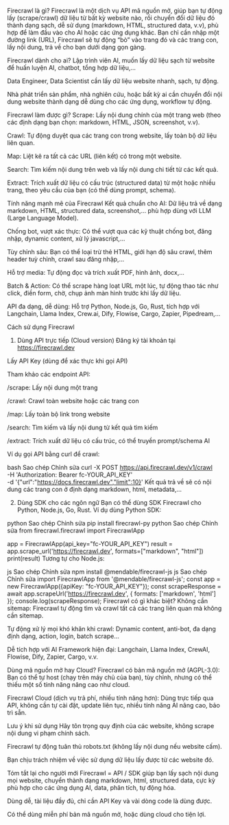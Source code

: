 Firecrawl là gì?
Firecrawl là một dịch vụ API mã nguồn mở, giúp bạn tự động lấy (scrape/crawl) dữ liệu từ bất kỳ website nào, rồi chuyển đổi dữ liệu đó thành dạng sạch, dễ sử dụng (markdown, HTML, structured data, v.v), phù hợp để làm đầu vào cho AI hoặc các ứng dụng khác.
Bạn chỉ cần nhập một đường link (URL), Firecrawl sẽ tự động “bò” vào trang đó và các trang con, lấy nội dung, trả về cho bạn dưới dạng gọn gàng.

Firecrawl dành cho ai?
Lập trình viên AI, muốn lấy dữ liệu sạch từ website để huấn luyện AI, chatbot, tổng hợp dữ liệu,...

Data Engineer, Data Scientist cần lấy dữ liệu website nhanh, sạch, tự động.

Nhà phát triển sản phẩm, nhà nghiên cứu, hoặc bất kỳ ai cần chuyển đổi nội dung website thành dạng dễ dùng cho các ứng dụng, workflow tự động.

Firecrawl làm được gì?
Scrape: Lấy nội dung chính của một trang web (theo các định dạng bạn chọn: markdown, HTML, JSON, screenshot, v.v).

Crawl: Tự động duyệt qua các trang con trong website, lấy toàn bộ dữ liệu liên quan.

Map: Liệt kê ra tất cả các URL (liên kết) có trong một website.

Search: Tìm kiếm nội dung trên web và lấy nội dung chi tiết từ các kết quả.

Extract: Trích xuất dữ liệu có cấu trúc (structured data) từ một hoặc nhiều trang, theo yêu cầu của bạn (có thể dùng prompt, schema).

Tính năng mạnh mẽ của Firecrawl
Kết quả chuẩn cho AI: Dữ liệu trả về dạng markdown, HTML, structured data, screenshot,... phù hợp dùng với LLM (Large Language Model).

Chống bot, vượt xác thực: Có thể vượt qua các kỹ thuật chống bot, đăng nhập, dynamic content, xử lý javascript,...

Tùy chỉnh sâu: Bạn có thể loại trừ thẻ HTML, giới hạn độ sâu crawl, thêm header tuỳ chỉnh, crawl sau đăng nhập,…

Hỗ trợ media: Tự động đọc và trích xuất PDF, hình ảnh, docx,...

Batch & Action: Có thể scrape hàng loạt URL một lúc, tự động thao tác như click, điền form, chờ, chụp ảnh màn hình trước khi lấy dữ liệu.

API đa dạng, dễ dùng: Hỗ trợ Python, Node.js, Go, Rust, tích hợp với Langchain, Llama Index, Crew.ai, Dify, Flowise, Cargo, Zapier, Pipedream,...

Cách sử dụng Firecrawl
1. Dùng API trực tiếp (Cloud version)
Đăng ký tài khoản tại https://firecrawl.dev

Lấy API Key (dùng để xác thực khi gọi API)

Tham khảo các endpoint API:

/scrape: Lấy nội dung một trang

/crawl: Crawl toàn website hoặc các trang con

/map: Lấy toàn bộ link trong website

/search: Tìm kiếm và lấy nội dung từ kết quả tìm kiếm

/extract: Trích xuất dữ liệu có cấu trúc, có thể truyền prompt/schema AI

Ví dụ gọi API bằng curl để crawl:

bash
Sao chép
Chỉnh sửa
curl -X POST https://api.firecrawl.dev/v1/crawl \
  -H 'Authorization: Bearer fc-YOUR_API_KEY' \
  -d '{"url":"https://docs.firecrawl.dev","limit":10}'
Kết quả trả về sẽ có nội dung các trang con ở định dạng markdown, html, metadata,…

2. Dùng SDK cho các ngôn ngữ
Bạn có thể dùng SDK Firecrawl cho Python, Node.js, Go, Rust.
Ví dụ dùng Python SDK:

python
Sao chép
Chỉnh sửa
pip install firecrawl-py
python
Sao chép
Chỉnh sửa
from firecrawl.firecrawl import FirecrawlApp

app = FirecrawlApp(api_key="fc-YOUR_API_KEY")
result = app.scrape_url('https://firecrawl.dev', formats=["markdown", "html"])
print(result)
Tương tự cho Node.js:

js
Sao chép
Chỉnh sửa
npm install @mendable/firecrawl-js
js
Sao chép
Chỉnh sửa
import FirecrawlApp from '@mendable/firecrawl-js';
const app = new FirecrawlApp({apiKey: "fc-YOUR_API_KEY"});
const scrapeResponse = await app.scrapeUrl('https://firecrawl.dev', { formats: ['markdown', 'html'] });
console.log(scrapeResponse);
Firecrawl có gì khác biệt?
Không cần sitemap: Firecrawl tự động tìm và crawl tất cả các trang liên quan mà không cần sitemap.

Tự động xử lý mọi khó khăn khi crawl: Dynamic content, anti-bot, đa dạng định dạng, action, login, batch scrape…

Dễ tích hợp với AI Framework hiện đại: Langchain, Llama Index, CrewAI, Flowise, Dify, Zapier, Cargo, v.v.

Dùng mã nguồn mở hay Cloud?
Firecrawl có bản mã nguồn mở (AGPL-3.0): Bạn có thể tự host (chạy trên máy chủ của bạn), tùy chỉnh, nhưng có thể thiếu một số tính năng nâng cao như cloud.

Firecrawl Cloud (dịch vụ trả phí, nhiều tính năng hơn): Dùng trực tiếp qua API, không cần tự cài đặt, update liên tục, nhiều tính năng AI nâng cao, bảo trì sẵn.

Lưu ý khi sử dụng
Hãy tôn trọng quy định của các website, không scrape nội dung vi phạm chính sách.

Firecrawl tự động tuân thủ robots.txt (không lấy nội dung nếu website cấm).

Bạn chịu trách nhiệm về việc sử dụng dữ liệu lấy được từ các website đó.

Tóm tắt lại cho người mới
Firecrawl = API / SDK giúp bạn lấy sạch nội dung mọi website, chuyển thành dạng markdown, html, structured data, cực kỳ phù hợp cho các ứng dụng AI, data, phân tích, tự động hóa.

Dùng dễ, tài liệu đầy đủ, chỉ cần API Key và vài dòng code là dùng được.

Có thể dùng miễn phí bản mã nguồn mở, hoặc dùng cloud cho tiện lợi.
